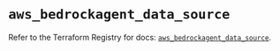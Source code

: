 # `aws_bedrockagent_data_source`

Refer to the Terraform Registry for docs: [`aws_bedrockagent_data_source`](https://registry.terraform.io/providers/hashicorp/aws/5.82.1/docs/resources/bedrockagent_data_source).
